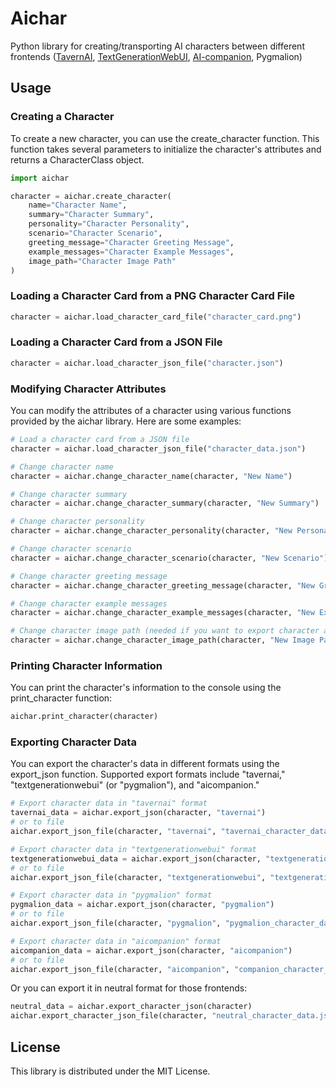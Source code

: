 # Aichar
Python library for creating/transporting AI characters between different frontends ([TavernAI](https://github.com/TavernAI/TavernAI), [TextGenerationWebUI](https://github.com/oobabooga/text-generation-webui), [AI-companion](https://github.com/Hukasx0/ai-companion), Pygmalion) 

## Usage
### Creating a Character
To create a new character, you can use the create_character function. This function takes several parameters to initialize the character's attributes and returns a CharacterClass object.
```py
import aichar

character = aichar.create_character(
    name="Character Name",
    summary="Character Summary",
    personality="Character Personality",
    scenario="Character Scenario",
    greeting_message="Character Greeting Message",
    example_messages="Character Example Messages",
    image_path="Character Image Path"
)

```

### Loading a Character Card from a PNG Character Card File
```py
character = aichar.load_character_card_file("character_card.png")
```

### Loading a Character Card from a JSON File
```py
character = aichar.load_character_json_file("character.json")
```

### Modifying Character Attributes
You can modify the attributes of a character using various functions provided by the aichar library. Here are some examples:
```py
# Load a character card from a JSON file
character = aichar.load_character_json_file("character_data.json")

# Change character name
character = aichar.change_character_name(character, "New Name")

# Change character summary
character = aichar.change_character_summary(character, "New Summary")

# Change character personality
character = aichar.change_character_personality(character, "New Personality")

# Change character scenario
character = aichar.change_character_scenario(character, "New Scenario")

# Change character greeting message
character = aichar.change_character_greeting_message(character, "New Greeting Message")

# Change character example messages
character = aichar.change_character_example_messages(character, "New Example Messages")

# Change character image path (needed if you want to export character as character png card)
character = aichar.change_character_image_path(character, "New Image Path")
```

### Printing Character Information
You can print the character's information to the console using the print_character function:
```py
aichar.print_character(character)
```

### Exporting Character Data
You can export the character's data in different formats using the export_json function. Supported export formats include "tavernai," "textgenerationwebui" (or "pygmalion"), and "aicompanion."
```py
# Export character data in "tavernai" format
tavernai_data = aichar.export_json(character, "tavernai")
# or to file
aichar.export_json_file(character, "tavernai", "tavernai_character_data.json")

# Export character data in "textgenerationwebui" format
textgenerationwebui_data = aichar.export_json(character, "textgenerationwebui")
# or to file
aichar.export_json_file(character, "textgenerationwebui", "textgenerationwebui_character_data.json")

# Export character data in "pygmalion" format
pygmalion_data = aichar.export_json(character, "pygmalion")
# or to file
aichar.export_json_file(character, "pygmalion", "pygmalion_character_data.json")

# Export character data in "aicompanion" format
aicompanion_data = aichar.export_json(character, "aicompanion")
# or to file
aichar.export_json_file(character, "aicompanion", "companion_character_data.json")

```
Or you can export it in neutral format for those frontends:
```py
neutral_data = aichar.export_character_json(character)
aichar.export_character_json_file(character, "neutral_character_data.json")
```

## License
This library is distributed under the MIT License.
